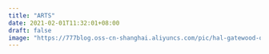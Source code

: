 ```yaml
---
title: "ARTS"
date: 2021-02-01T11:32:01+08:00
draft: false
image: "https://777blog.oss-cn-shanghai.aliyuncs.com/pic/hal-gatewood-o2305170alM-unsplash.jpg"
---
```


